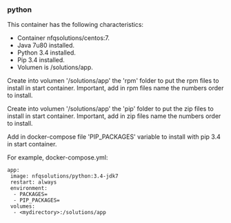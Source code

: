 ### python

This container has the following characteristics:
- Container nfqsolutions/centos:7.
- Java 7u80 installed.
- Python 3.4 installed.
- Pip 3.4 installed.
- Volumen is /solutions/app.

Create into volumen '/solutions/app' the 'rpm' folder to put the rpm files to install in start container.
Important, add in rpm files name the numbers order to install.

Create into volumen '/solutions/app' the 'pip' folder to put the zip files to install in start container.
Important, add in zip files name the numbers order to install.

Add in docker-compose file 'PIP_PACKAGES' variable to install with pip 3.4 in start container.

For example, docker-compose.yml:
```
app:
 image: nfqsolutions/python:3.4-jdk7
 restart: always
 environment:
  - PACKAGES=
  - PIP_PACKAGES=
 volumes:
  - <mydirectory>:/solutions/app
 
```